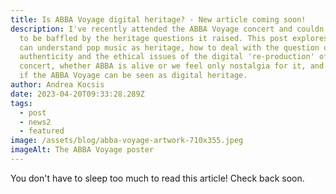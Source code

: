 ```yaml
---
title: Is ABBA Voyage digital heritage? - New article coming soon!
description: I﻿'ve recently attended the ABBA Voyage concert and couldn't help
  to be baffled by the heritage questions it raised. This post explores how we
  can understand pop music as heritage, how to deal with the question of
  authenticity and the ethical issues of the digital 're-production' of a
  concert, whether ABBA is alive or we feel only nostalgia for it, and overall
  if the ABBA Voyage can be seen as digital heritage.
author: Andrea Kocsis
date: 2023-04-20T09:33:28.289Z
tags:
  - post
  - news2
  - featured
image: /assets/blog/abba-voyage-artwork-710x355.jpeg
imageAlt: The ABBA Voyage poster
---
```

Y﻿ou don't have to sleep too much to read this article! Check back soon.